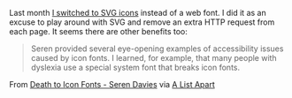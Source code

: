 <!--
.. title: SVG Icons and Dyslexia
.. slug: svg-icons-and-dyslexia
.. date: 2015/07/13 15:40:47
.. tags: 
.. spellcheck_exceptions: SVG, Seren, learned
.. is_orphan: False
.. link:
.. description:
-->

Last month [I switched to SVG icons](/posts/site-optimisations-from-velocity-conference.html) instead of a web font. I did it as an excuse to play around with SVG and remove an extra HTTP request from each page. It seems there are other benefits too:

> Seren provided several eye-opening examples of accessibility issues caused by icon fonts. I learned, for example, that many people with dyslexia use a special system font that breaks icon fonts.

From [Death to Icon Fonts - Seren Davies](https://speakerdeck.com/ninjanails/death-to-icon-fonts) via [A List Apart](http://alistapart.com/blog/post/on-our-radar-four-and-a-horse-stars)